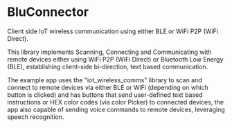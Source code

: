 # BluConnector
Client side IoT wireless communication using either BLE or WiFi P2P (WiFi Direct).

This library implements Scanning, Connecting and Communicating with remote devices either using WiFi P2P (WiFi Direct)
or Bluetooth Low Energy (BLE), establishing client-side bi-direction, text based communication.

The example app uses the "iot_wireless_comms" library to scan and connect to remote devices via either BLE or WiFi (depending on which button is clicked) and has buttons that send user-defined text based instructions or HEX color codes (via color Picker) to connected devices, the app also capable of sending voice commands to remote devices, leveraging speech recognition.
